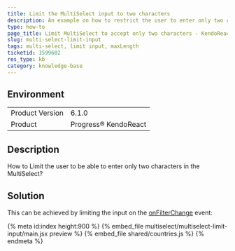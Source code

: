 ```yaml
---
title: Limit the MultiSelect input to two characters
description: An example on how to restrict the user to enter only two characters
type: how-to
page_title: Limit MultiSelect to accept only two characters - KendoReact MultiSelect
slug: multi-select-limit-input
tags: multi-select, limit input, maxLength
ticketid: 1599602
res_type: kb
category: knowledge-base
---
```


## Environment

<table>
	<tbody>
		<tr>
			<td>Product Version</td>
			<td>6.1.0</td>
		</tr>
		<tr>
			<td>Product</td>
			<td>Progress® KendoReact</td>
		</tr>
	</tbody>
</table>

## Description

How to Limit the user to be able to enter only two characters in the MultiSelect?

## Solution

This can be achieved by limiting the input on the [onFilterChange](https://www.telerik.com/kendo-react-ui/components/dropdowns/api/MultiSelectProps/#toc-onfilterchange) event:

{% meta id:index height:900 %}
{% embed_file multiselect/multiselect-limit-input/main.jsx preview %}
{% embed_file shared/countries.js %}
{% endmeta %}
